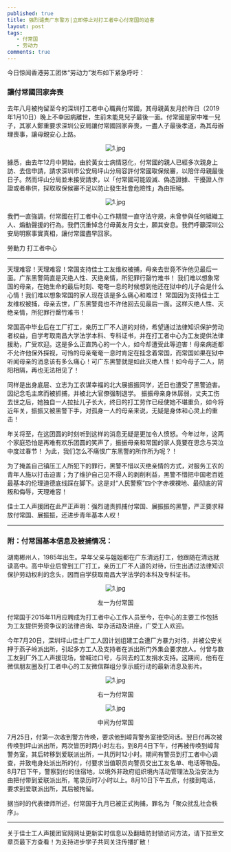 ```yaml
---
published: true
title: 强烈谴责广东警方|立即停止对打工者中心付常国的迫害 
layout: post
tags:
   - 付常国
   - 劳动力
comments: true
---
```


今日惊闻香港劳工团体“劳动力”发布如下紧急呼吁：

### 讓付常國回家奔喪 

去年八月被拘留至今的深圳打工者中心職員付常國，其母親黃友月於昨日（2019年1月10日）晚上不幸因病離世，生前未能見兒子最後一面。付常國是家中唯一兒子，其家人鄭重要求深圳公安局讓付常國回家奔喪，一盡人子最後孝道，為其母辦理喪事，讓母親安心上路。 
<p align="center"><img src="https://i.loli.net/2019/01/11/5c388d088b6ce.jpg" alt="1.jpg" title="1.jpg" /></p>
據悉，由去年12月中開始，由於黃女士病情惡化，付常國的親人已經多次親身上訪、去信申請，請求深圳市公安局坪山分局容許付常國取保候審，以陪伴母親最後日子。然而坪山分局並未接受請求，以「付常國可能毀滅、偽造證據、干擾證人作證或者串供，採取取保候審不足以防止發生社會危險性」為由拒絕。 
<p align="center"><img src="https://i.loli.net/2019/01/11/5c38727f0975d.jpg" alt="1.jpg" title="1.jpg" /></p>
我們一直強調，付常國在打工者中心工作期間一直守法守規，未曾參與任何組織工人、煽動聲援的行為。我們沉重悼念付母黃友月女士，願其安息。我們呼籲深圳公安局明察事實真相，讓付常國盡早回家。 

勞動力 
打工者中心


---

天理难容！天理难容！常国支持佳士工友维权被捕，母亲去世竟不许他见最后一面。广东黑警简直是灭绝人性、灭绝亲情，所犯罪行罄竹难书！
我们难以想象常国的母亲，在她生命的最后时刻、奄奄一息的时候想到他还在狱中的儿子会是什么心情！我们难以想象常国的家人现在该是多么痛心和难过！
常国因为支持佳士工友维权被捕，母亲去世，广东黑警竟也不许他回去见最后一面。这样灭绝人性、灭绝亲情，所犯罪行罄竹难书！ 


常国高中毕业后在工厂打工，亲历工厂不人道的对待，希望通过法律知识保护劳动者权益，自学考取南昌大学法学本科、专科证书，并在打工者中心为工友提供法律援助，广受欢迎。这是多么正直热心的一个人，如今却遭受此等迫害！母亲病逝都不允许他保外探视，可怜的母亲奄奄一息时肯定在挂念着常国，而常国如果在狱中听闻母亲的消息该有多么痛心！可广东黑警就是如此灭绝人性！如今母子二人，阴阳相隔，再也无法相见了！

同样是出身底层、立志为工农谋幸福的北大展振振同学，近日也遭受了黑警迫害。因纪念毛主席而被抓捕，并被北大官僚强制退学。 振振母亲身体孱弱，丈夫工伤去世之后，她独自一人拉扯儿子长大，终日的打工劳作已经使她不堪重负，如今将近年关，振振又被黑警下手，对孤身一人的母亲来说，无疑是身体和心灵上的重击！ 

年关将至，在这团圆的时刻听到这样的消息无疑是更加令人愤怒。今年过年，这两个家庭恐怕是再难有欢乐团圆的笑声了，振振母亲和常国的家人竟要在思念与哭泣中度过春节！
为此，我们怎么不痛恨广东黑警的所作所为呢？！

为了掩盖自己镇压工人所犯下的罪行，黑警不惜以灭绝亲情的方式，对服务工农的青年人施以打击迫害；为了维护自己见不得人的剥削利益，黑警不惜把中国老百姓最基本的伦理道德底线踩在脚下。这是对“人民警察”四个字赤裸裸地、最彻底的背叛和侮辱，天理难容！ 

佳士工人声援团在此严正声明：强烈谴责抓捕付常国、展振振的黑警，严正要求释放付常国、展振振，还进步青年基本人权！ 


---
### 附：付常国基本信息及被捕情况：

湖南郴州人，1985年出生。早年父亲与姐姐都在广东清远打工，他跟随在清远就读高中。高中毕业后曾到工厂打工，亲历工厂不人道的对待，衍生出透过法律知识保护劳动权利的念头，因而自学获取南昌大学法学的本科及专科证书。
<p align="center"><img src="https://i.loli.net/2019/01/11/5c3871de1d16d.jpg" alt="1.jpg" title="1.jpg" /></p>
<center>左一为付常国</center>

付常国于2015年11月应聘成为打工者中心工作人员至今，在中心的主要工作包括为工友提供劳资争议的法律咨询、举办活动及讲座，广受工人欢迎。

今年7月20日，深圳坪山佳士厂工人因计划组建工会遭厂方暴力对待，并被公安关押于燕子岭派出所，引起多方工人及支持者在派出所门外集会要求放人。付曾与数工友到厂外工人声援现场，曾喊过口号，与同去的工友捐水支持。这期间，他有在微信朋友圈及打工者中心的工友微信群组分享示威行动的最新消息及影片。
<p align="center"><img src="https://i.loli.net/2019/01/11/5c387210674d4.jpg" alt="1.jpg" title="1.jpg" /></p>
<center>右一为付常国</center>

<p align="center"><img src="https://i.loli.net/2019/01/11/5c38724b77adc.jpg" alt="1.jpg" title="1.jpg" /></p>
<center>中间为付常国</center>

7月25日，付第一次收到警方传唤，要求他到嶂背警务室接受问话。翌日付再次被传唤到坪山派出所，两次皆历时两小时左右。到8月4日下午，付再被传唤到嶂背警务室，其后转移到爱联派出所，一共历时12小时。期间有警员到打工者中心调查，并致电身处派出所的付，付要求当值职员向警员交出工友名单、电话等物品。8月7日下午，警察到付的住宿地，以境外非政府组织境内活动管理法及治安法为由把付带到爱联派出所，笔录历时7小时以上。8月10日下午五点，付接到电话，要求到爱联派出所，其后被拘留。


据当时的代表律师所述，付常国于九月已被正式拘捕，罪名为「聚众扰乱社会秩序」。

---
关于佳士工人声援团官网网址更新实时信息以及翻墙防封锁访问方法，请下拉至文章页最下方查看！为支持进步学子共同关注传播扩散！

